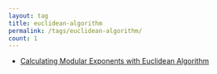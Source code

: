 ```yaml
---
layout: tag
title: euclidean-algorithm
permalink: /tags/euclidean-algorithm/
count: 1
---
```


- [Calculating Modular Exponents with Euclidean Algorithm](https://klise.now.sh/calculating-modular-exponents-with-euclidean-algorithm/)
